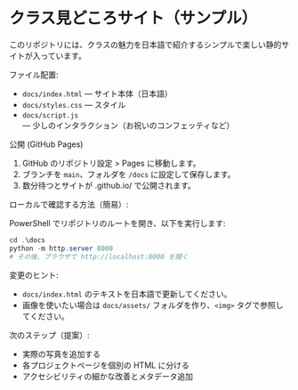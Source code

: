 # クラス見どころサイト（サンプル）

このリポジトリには、クラスの魅力を日本語で紹介するシンプルで楽しい静的サイトが入っています。

ファイル配置:

- `docs/index.html` — サイト本体（日本語）
- `docs/styles.css` — スタイル
- `docs/script.js` — 少しのインタラクション（お祝いのコンフェッティなど）

公開 (GitHub Pages)

1. GitHub のリポジトリ設定 > Pages に移動します。
2. ブランチを `main`、フォルダを `/docs` に設定して保存します。
3. 数分待つとサイトが <your-username>.github.io/<repo-name> で公開されます。

ローカルで確認する方法（簡易）:

PowerShell でリポジトリのルートを開き、以下を実行します:

```powershell
cd .\docs
python -m http.server 8000
# その後、ブラウザで http://localhost:8000 を開く
```

変更のヒント:
- `docs/index.html` のテキストを日本語で更新してください。
- 画像を使いたい場合は `docs/assets/` フォルダを作り、`<img>` タグで参照してください。

次のステップ（提案）:
- 実際の写真を追加する
- 各プロジェクトページを個別の HTML に分ける
- アクセシビリティの細かな改善とメタデータ追加
